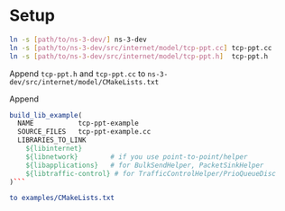 # Setup

```bash
ln -s [path/to/ns-3-dev/] ns-3-dev
ln -s [path/to/ns-3-dev/src/internet/model/tcp-ppt.cc] tcp-ppt.cc
ln -s [path/to/ns-3-dev/src/internet/model/tcp-ppt.h]  tcp-ppt.h
```

Append `tcp-ppt.h` and `tcp-ppt.cc` to
`ns-3-dev/src/internet/model/CMakeLists.txt`

Append

```cmake
build_lib_example(
  NAME           tcp-ppt-example
  SOURCE_FILES   tcp-ppt-example.cc
  LIBRARIES_TO_LINK
    ${libinternet}
    ${libnetwork}        # if you use point‑to‑point/helper
    ${libapplications}   # for BulkSendHelper, PacketSinkHelper
    ${libtraffic-control} # for TrafficControlHelper/PrioQueueDisc
)```

to examples/CMakeLists.txt
